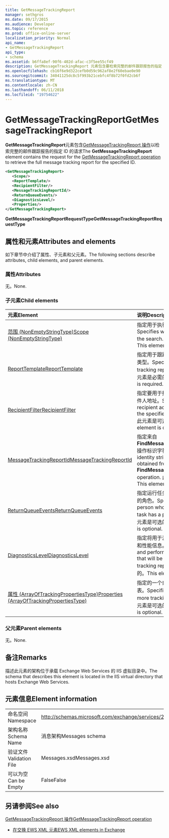 ```yaml
---
title: GetMessageTrackingReport
manager: sethgros
ms.date: 09/17/2015
ms.audience: Developer
ms.topic: reference
ms.prod: office-online-server
localization_priority: Normal
api_name:
- GetMessageTrackingReport
api_type:
- schema
ms.assetid: b6ffa8ef-90f6-402d-afac-c3f5ee55cf49
description: GetMessageTrackingReport 元素包含要检索完整的邮件跟踪报告的指定 ID 的 GetMessageTrackingReport 操作的请求
ms.openlocfilehash: cb16f6e9d322cefb0d59c962af8e2f60ebae0e90
ms.sourcegitcommit: 34041125dc8c5f993b21cebfc4f8b72f0fd2cb6f
ms.translationtype: MT
ms.contentlocale: zh-CN
ms.lasthandoff: 06/11/2018
ms.locfileid: "19754622"
---
```

# <a name="getmessagetrackingreport"></a><span data-ttu-id="486f4-103">GetMessageTrackingReport</span><span class="sxs-lookup"><span data-stu-id="486f4-103">GetMessageTrackingReport</span></span>

<span data-ttu-id="486f4-104">**GetMessageTrackingReport**元素包含[GetMessageTrackingReport 操作](getmessagetrackingreport-operation.md)以检索完整的邮件跟踪报告的指定 ID 的请求</span><span class="sxs-lookup"><span data-stu-id="486f4-104">The **GetMessageTrackingReport** element contains the request for the [GetMessageTrackingReport operation](getmessagetrackingreport-operation.md) to retrieve the full message tracking report for the specified ID.</span></span> 
  
```XML
<GetMessageTrackingReport>
   <Scope/>
   <ReportTemplate/>
   <RecipientFilter/>
   <MessageTrackingReportId/>
   <ReturnQueueEvents/>
   <DiagnosticsLevel/>
   <Properties/>
</GetMessageTrackingReport>
```

 <span data-ttu-id="486f4-105">**GetMessageTrackingReportRequestType**</span><span class="sxs-lookup"><span data-stu-id="486f4-105">**GetMessageTrackingReportRequestType**</span></span>
## <a name="attributes-and-elements"></a><span data-ttu-id="486f4-106">属性和元素</span><span class="sxs-lookup"><span data-stu-id="486f4-106">Attributes and elements</span></span>

<span data-ttu-id="486f4-107">如下章节中介绍了属性、子元素和父元素。</span><span class="sxs-lookup"><span data-stu-id="486f4-107">The following sections describe attributes, child elements, and parent elements.</span></span>
  
### <a name="attributes"></a><span data-ttu-id="486f4-108">属性</span><span class="sxs-lookup"><span data-stu-id="486f4-108">Attributes</span></span>

<span data-ttu-id="486f4-109">无。</span><span class="sxs-lookup"><span data-stu-id="486f4-109">None.</span></span>
  
### <a name="child-elements"></a><span data-ttu-id="486f4-110">子元素</span><span class="sxs-lookup"><span data-stu-id="486f4-110">Child elements</span></span>

|<span data-ttu-id="486f4-111">**元素**</span><span class="sxs-lookup"><span data-stu-id="486f4-111">**Element**</span></span>|<span data-ttu-id="486f4-112">**说明**</span><span class="sxs-lookup"><span data-stu-id="486f4-112">**Description**</span></span>|
|:-----|:-----|
|[<span data-ttu-id="486f4-113">范围 (NonEmptyStringType)</span><span class="sxs-lookup"><span data-stu-id="486f4-113">Scope (NonEmptyStringType)</span></span>](scope-nonemptystringtype.md) <br/> |<span data-ttu-id="486f4-114">指定用于执行搜索的位置。</span><span class="sxs-lookup"><span data-stu-id="486f4-114">Specifies where to perform the search.</span></span> <span data-ttu-id="486f4-115">此元素是必需的。</span><span class="sxs-lookup"><span data-stu-id="486f4-115">This element is required.</span></span>  <br/> |
|[<span data-ttu-id="486f4-116">ReportTemplate</span><span class="sxs-lookup"><span data-stu-id="486f4-116">ReportTemplate</span></span>](reporttemplate.md) <br/> |<span data-ttu-id="486f4-117">指定用于跟踪报告，若要检索的类型。</span><span class="sxs-lookup"><span data-stu-id="486f4-117">Specifies the type of tracking report to retrieve.</span></span> <span data-ttu-id="486f4-118">此元素是必需的。</span><span class="sxs-lookup"><span data-stu-id="486f4-118">This element is required.</span></span>  <br/> |
|[<span data-ttu-id="486f4-119">RecipientFilter</span><span class="sxs-lookup"><span data-stu-id="486f4-119">RecipientFilter</span></span>](recipientfilter.md) <br/> |<span data-ttu-id="486f4-120">指定要用于指定的跟踪报告的收件人地址。</span><span class="sxs-lookup"><span data-stu-id="486f4-120">Specifies a recipient address to use with the specified tracking report.</span></span> <span data-ttu-id="486f4-121">此元素是可选的。</span><span class="sxs-lookup"><span data-stu-id="486f4-121">This element is optional.</span></span>  <br/> |
|[<span data-ttu-id="486f4-122">MessageTrackingReportId</span><span class="sxs-lookup"><span data-stu-id="486f4-122">MessageTrackingReportId</span></span>](messagetrackingreportid.md) <br/> |<span data-ttu-id="486f4-123">指定来自**FindMessageTrackingReport**操作标识字符串。</span><span class="sxs-lookup"><span data-stu-id="486f4-123">Specifies an identity string that was obtained from the **FindMessageTrackingReport** operation.</span></span> <span data-ttu-id="486f4-124">此元素是必需的。</span><span class="sxs-lookup"><span data-stu-id="486f4-124">This element is required.</span></span>  <br/> |
|[<span data-ttu-id="486f4-125">ReturnQueueEvents</span><span class="sxs-lookup"><span data-stu-id="486f4-125">ReturnQueueEvents</span></span>](returnqueueevents.md) <br/> |<span data-ttu-id="486f4-126">指定运行任务的用户具有的特权的角色。</span><span class="sxs-lookup"><span data-stu-id="486f4-126">Specifies that the person who is running the task has a privileged role.</span></span> <span data-ttu-id="486f4-127">此元素是可选的。</span><span class="sxs-lookup"><span data-stu-id="486f4-127">This element is optional.</span></span>  <br/> |
|[<span data-ttu-id="486f4-128">DiagnosticsLevel</span><span class="sxs-lookup"><span data-stu-id="486f4-128">DiagnosticsLevel</span></span>](diagnosticslevel.md) <br/> |<span data-ttu-id="486f4-129">指定将用于派生跟踪报告的计时和性能信息。</span><span class="sxs-lookup"><span data-stu-id="486f4-129">Specifies timing and performance information that will be used to derive the tracking report.</span></span> <span data-ttu-id="486f4-130">此元素是可选的。</span><span class="sxs-lookup"><span data-stu-id="486f4-130">This element is optional.</span></span>  <br/> |
|[<span data-ttu-id="486f4-131">属性 (ArrayOfTrackingPropertiesType)</span><span class="sxs-lookup"><span data-stu-id="486f4-131">Properties (ArrayOfTrackingPropertiesType)</span></span>](properties-arrayoftrackingpropertiestype.md) <br/> |<span data-ttu-id="486f4-132">指定的一个或多个跟踪属性的列表。</span><span class="sxs-lookup"><span data-stu-id="486f4-132">Specifies a list of one or more tracking properties.</span></span> <span data-ttu-id="486f4-133">此元素是可选的。</span><span class="sxs-lookup"><span data-stu-id="486f4-133">This element is optional.</span></span>  <br/> |
   
### <a name="parent-elements"></a><span data-ttu-id="486f4-134">父元素</span><span class="sxs-lookup"><span data-stu-id="486f4-134">Parent elements</span></span>

<span data-ttu-id="486f4-135">无。</span><span class="sxs-lookup"><span data-stu-id="486f4-135">None.</span></span>
  
## <a name="remarks"></a><span data-ttu-id="486f4-136">备注</span><span class="sxs-lookup"><span data-stu-id="486f4-136">Remarks</span></span>

<span data-ttu-id="486f4-137">描述此元素的架构位于承载 Exchange Web Services 的 IIS 虚拟目录中。</span><span class="sxs-lookup"><span data-stu-id="486f4-137">The schema that describes this element is located in the IIS virtual directory that hosts Exchange Web Services.</span></span>
  
## <a name="element-information"></a><span data-ttu-id="486f4-138">元素信息</span><span class="sxs-lookup"><span data-stu-id="486f4-138">Element information</span></span>

|||
|:-----|:-----|
|<span data-ttu-id="486f4-139">命名空间</span><span class="sxs-lookup"><span data-stu-id="486f4-139">Namespace</span></span>  <br/> |http://schemas.microsoft.com/exchange/services/2006/messages  <br/> |
|<span data-ttu-id="486f4-140">架构名称</span><span class="sxs-lookup"><span data-stu-id="486f4-140">Schema Name</span></span>  <br/> |<span data-ttu-id="486f4-141">消息架构</span><span class="sxs-lookup"><span data-stu-id="486f4-141">Messages schema</span></span>  <br/> |
|<span data-ttu-id="486f4-142">验证文件</span><span class="sxs-lookup"><span data-stu-id="486f4-142">Validation File</span></span>  <br/> |<span data-ttu-id="486f4-143">Messages.xsd</span><span class="sxs-lookup"><span data-stu-id="486f4-143">Messages.xsd</span></span>  <br/> |
|<span data-ttu-id="486f4-144">可以为空</span><span class="sxs-lookup"><span data-stu-id="486f4-144">Can be Empty</span></span>  <br/> |<span data-ttu-id="486f4-145">False</span><span class="sxs-lookup"><span data-stu-id="486f4-145">False</span></span>  <br/> |
   
## <a name="see-also"></a><span data-ttu-id="486f4-146">另请参阅</span><span class="sxs-lookup"><span data-stu-id="486f4-146">See also</span></span>



[<span data-ttu-id="486f4-147">GetMessageTrackingReport 操作</span><span class="sxs-lookup"><span data-stu-id="486f4-147">GetMessageTrackingReport operation</span></span>](getmessagetrackingreport-operation.md)


- [<span data-ttu-id="486f4-148">在交换 EWS XML 元素</span><span class="sxs-lookup"><span data-stu-id="486f4-148">EWS XML elements in Exchange</span></span>](ews-xml-elements-in-exchange.md)

